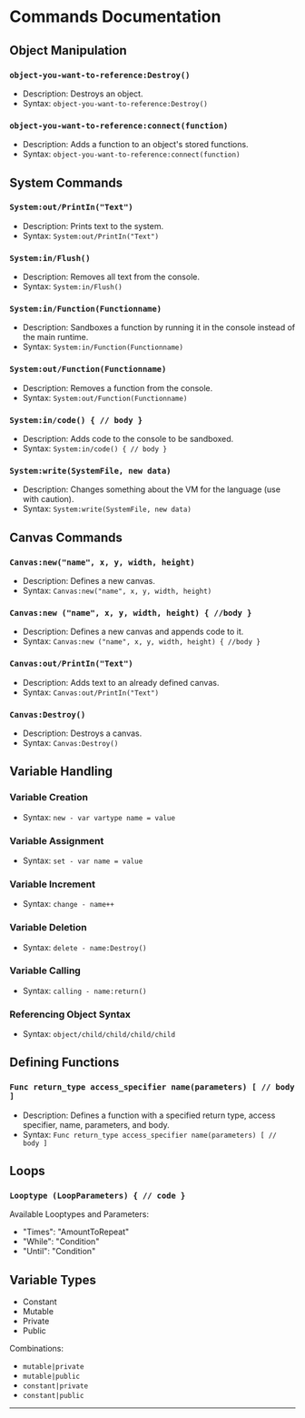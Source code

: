 
# Commands Documentation

## Object Manipulation

### `object-you-want-to-reference:Destroy()`
- Description: Destroys an object.
- Syntax: `object-you-want-to-reference:Destroy()`

### `object-you-want-to-reference:connect(function)`
- Description: Adds a function to an object's stored functions.
- Syntax: `object-you-want-to-reference:connect(function)`

## System Commands

### `System:out/PrintIn("Text")`
- Description: Prints text to the system.
- Syntax: `System:out/PrintIn("Text")`

### `System:in/Flush()`
- Description: Removes all text from the console.
- Syntax: `System:in/Flush()`

### `System:in/Function(Functionname)`
- Description: Sandboxes a function by running it in the console instead of the main runtime.
- Syntax: `System:in/Function(Functionname)`

### `System:out/Function(Functionname)`
- Description: Removes a function from the console.
- Syntax: `System:out/Function(Functionname)`

### `System:in/code() { // body }`
- Description: Adds code to the console to be sandboxed.
- Syntax: `System:in/code() { // body }`

### `System:write(SystemFile, new data)`
- Description: Changes something about the VM for the language (use with caution).
- Syntax: `System:write(SystemFile, new data)`

## Canvas Commands

### `Canvas:new("name", x, y, width, height)`
- Description: Defines a new canvas.
- Syntax: `Canvas:new("name", x, y, width, height)`

### `Canvas:new ("name", x, y, width, height) { //body }`
- Description: Defines a new canvas and appends code to it.
- Syntax: `Canvas:new ("name", x, y, width, height) { //body }`

### `Canvas:out/PrintIn("Text")`
- Description: Adds text to an already defined canvas.
- Syntax: `Canvas:out/PrintIn("Text")`

### `Canvas:Destroy()`
- Description: Destroys a canvas.
- Syntax: `Canvas:Destroy()`

## Variable Handling

### Variable Creation
- Syntax: `new - var vartype name = value`

### Variable Assignment
- Syntax: `set - var name = value`

### Variable Increment
- Syntax: `change - name++`

### Variable Deletion
- Syntax: `delete - name:Destroy()`

### Variable Calling
- Syntax: `calling - name:return()`

### Referencing Object Syntax
- Syntax: `object/child/child/child/child`

## Defining Functions

### `Func return_type access_specifier name(parameters) [ // body ]`
- Description: Defines a function with a specified return type, access specifier, name, parameters, and body.
- Syntax: `Func return_type access_specifier name(parameters) [ // body ]`

## Loops

### `Looptype (LoopParameters) { // code }`

Available Looptypes and Parameters:
- "Times": "AmountToRepeat"
- "While": "Condition"
- "Until": "Condition"

## Variable Types

- Constant
- Mutable
- Private
- Public

Combinations:
- `mutable|private`
- `mutable|public`
- `constant|private`
- `constant|public`

---
